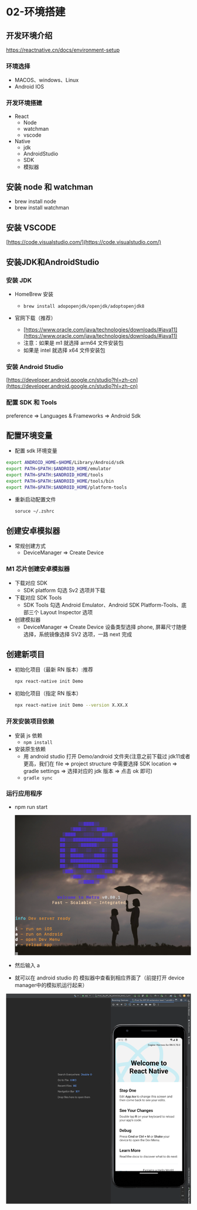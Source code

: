 # 02-环境搭建

## 开发环境介绍

https://reactnative.cn/docs/environment-setup

### 环境选择

* MACOS、windows、Linux
* Android IOS

### 开发环境搭建

* React
  * Node
  * watchman
  * vscode
* Native
  * jdk
  * AndroidStudio
  * SDK
  * 模拟器

## 安装 node 和 watchman

* brew install node
* brew install watchman

## 安装 VSCODE

[https://code.visualstudio.com/](https://code.visualstudio.com/)

## 安装JDK和AndroidStudio

### 安装 JDK

* HomeBrew 安装
  * `brew install adopopenjdk/openjdk/adoptopenjdk8`

* 官网下载（推荐）
  * [https://www.oracle.com/java/technologies/downloads/#java11](https://www.oracle.com/java/technologies/downloads/#java11)
  * 注意：如果是 m1 就选择 arm64 文件安装包
  * 如果是 intel 就选择 x64 文件安装包

### 安装 Android Studio

[https://developer.android.google.cn/studio?hl=zh-cn](https://developer.android.google.cn/studio?hl=zh-cn)

### 配置 SDK 和 Tools

preference => Languages & Frameworks => Android Sdk

## 配置环境变量

* 配置 sdk 环境变量

```bash
export ANDROID_HOME=$HOME/Library/Android/sdk
export PATH=$PATH:$ANDROID_HOME/emulator
export PATH=$PATH:$ANDROID_HOME/tools
export PATH=$PATH:$ANDROID_HOME/tools/bin
export PATH=$PATH:$ANDROID_HOME/platform-tools
```

* 重新启动配置文件

  ```bash
  soruce ~/.zshrc
  ```

  

## 创建安卓模拟器

* 常规创建方式
  * DeviceManager => Create Device

### M1 芯片创建安卓模拟器

* 下载对应 SDK
  * SDK platform 勾选 Sv2 选项并下载
* 下载对应 SDK Tools
  * SDK Tools 勾选 Android Emulator、Android SDK Platform-Tools、底部三个 Layout Inspector 选项
* 创建模拟器
  * DeviceManager => Create Device 设备类型选择 phone, 屏幕尺寸随便选择，系统镜像选择 SV2 选项，一路 next 完成

## 创建新项目

* 初始化项目（最新 RN 版本）:推荐

  ```bash
  npx react-native init Demo
  ```

* 初始化项目（指定 RN 版本）

  ```bash
  npx react-native init Demo --version X.XX.X
  ```

### 开发安装项目依赖

* 安装 js 依赖
  * `npm install`
* 安装原生依赖
  * 用 android studio 打开 Demo/android 文件夹(注意之前下载过 jdk11或者更高，我们在 file => project structure 中需要选择 SDK location => gradle settings  => 选择对应的 jdk 版本 => 点击 ok 即可)
  * `gradle sync`

### 运行应用程序

* npm run start

  ![image-20231209201104438](./assets/image-20231209201104438.png)

* 然后输入 a

* 就可以在 android studio 的 模拟器中查看到相应界面了（前提打开 device manager中的模拟机运行起来）

![image-20231209201307595](./assets/image-20231209201307595.png)